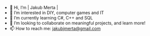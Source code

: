 - 👋 Hi, I’m | Jakub Merta |
- 👀 I’m interested in DIY, computer games and IT
- 🌱 I’m currently learning C#, C++ and SQL
- 💞️ I’m looking to collaborate on meaningful projects, and learn more!
- 📫 How to reach me: jakubjmerta@gmail.com

<!---
jjmerta/jjmerta is a ✨ special ✨ repository because its `README.md` (this file) appears on your GitHub profile.
You can click the Preview link to take a look at your changes.
--->
